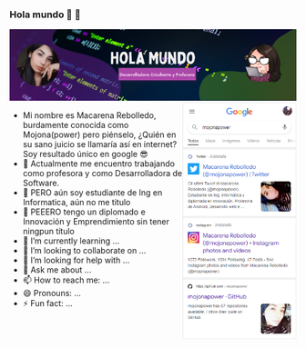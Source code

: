 ### Hola mundo 🧡 👋

<!--
**mojonapower/mojonapower** is a ✨ _special_ ✨ repository because its `README.md` (this file) appears on your GitHub profile.

Here are some ideas to get you started:

- 🔭 I’m currently working on ...
- 🌱 I’m currently learning ...
- 👯 I’m looking to collaborate on ...
- 🤔 I’m looking for help with ...
- 💬 Ask me about ...
- 📫 How to reach me: ...
- 😄 Pronouns: ...
- ⚡ Fun fact: ...
-->
<div>
<img src="./img/Diseño sin título (2).png"  width="800" />
<img src="./img/imggoogle.PNG" alt="drawing" width="200" style="float:right"/>
</div>

- Mi nombre es Macarena Rebolledo, burdamente conocida como Mojona(power) pero piénselo, ¿Quién en su sano juicio se llamaría así en internet? Soy resultado único en google 😎 
- 🔭 Actualmente me encuentro trabajando como profesora y como Desarrolladora de Software.
- 🤔 PERO aún soy estudiante de Ing en Informatica, aún no me titulo
- 🤔 PEEERO tengo un diplomado e Innovación y Emprendimiento sin tener ningpun título 
- 🌱 I’m currently learning ...
- 👯 I’m looking to collaborate on ...
- 🤔 I’m looking for help with ...
- 💬 Ask me about ...
- 📫 How to reach me: ...
- 😄 Pronouns: ...
- ⚡ Fun fact: ...